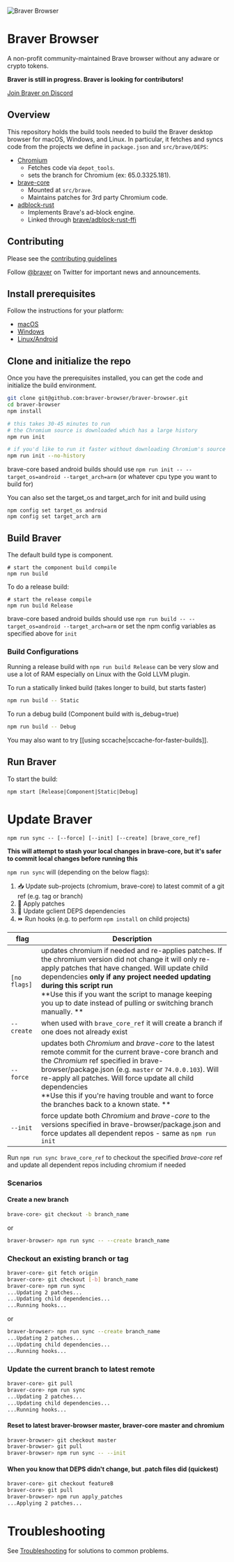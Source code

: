 ![Braver Browser](https://i.imgur.com/fPCZKSJ.png)

# Braver Browser

A non-profit community-maintained Brave browser without any adware or crypto tokens.

**Braver is still in progress. Braver is looking for contributors!**

[Join Braver on Discord](https://discord.gg/XMAyYA4)

## Overview

This repository holds the build tools needed to build the Braver desktop browser for macOS, Windows, and Linux.  In particular, it fetches and syncs code from the projects we define in `package.json` and `src/brave/DEPS`:

  - [Chromium](https://chromium.googlesource.com/chromium/src.git)
    - Fetches code via `depot_tools`.
    - sets the branch for Chromium (ex: 65.0.3325.181).
  - [brave-core](https://github.com/braver-browser/braver-core)
    - Mounted at `src/brave`.
    - Maintains patches for 3rd party Chromium code.
  - [adblock-rust](https://github.com/brave/adblock-rust)
    - Implements Brave's ad-block engine.
    - Linked through [brave/adblock-rust-ffi](https://github.com/brave/adblock-rust-ffi)

## Contributing

Please see the [contributing guidelines](./CONTRIBUTING.md)

Follow [@braver](https://twitter.com/BraverBrowser) on Twitter for important news and announcements.

## Install prerequisites

Follow the instructions for your platform:

- [macOS](https://github.com/brave/brave-browser/wiki/macOS-Development-Environment)
- [Windows](https://github.com/brave/brave-browser/wiki/Windows-Development-Environment)
- [Linux/Android](https://github.com/brave/brave-browser/wiki/Linux-Development-Environment)

## Clone and initialize the repo

Once you have the prerequisites installed, you can get the code and initialize the build environment.

```bash
git clone git@github.com:braver-browser/braver-browser.git
cd braver-browser
npm install

# this takes 30-45 minutes to run
# the Chromium source is downloaded which has a large history
npm run init

# if you'd like to run it faster without downloading Chromium's source history
npm run init --no-history
```
brave-core based android builds should use `npm run init -- --target_os=android --target_arch=arm` (or whatever cpu type you want to build for)

You can also set the target_os and target_arch for init and build using

```
npm config set target_os android
npm config set target_arch arm
```

## Build Braver
The default build type is component.

```
# start the component build compile
npm run build
```

To do a release build:

```
# start the release compile
npm run build Release
```

brave-core based android builds should use `npm run build -- --target_os=android --target_arch=arm` or set the npm config variables as specified above for `init`

### Build Configurations

Running a release build with `npm run build Release` can be very slow and use a lot of RAM especially on Linux with the Gold LLVM plugin.

To run a statically linked build (takes longer to build, but starts faster)

```bash
npm run build -- Static
```

To run a debug build (Component build with is_debug=true)

```bash
npm run build -- Debug
```

You may also want to try [[using sccache|sccache-for-faster-builds]].

## Run Braver
To start the build:

`npm start [Release|Component|Static|Debug]`

# Update Braver

`npm run sync -- [--force] [--init] [--create] [brave_core_ref]`

**This will attempt to stash your local changes in brave-core, but it's safer to commit local changes before running this**

`npm run sync` will (depending on the below flags):

1. 📥 Update sub-projects (chromium, brave-core) to latest commit of a git ref (e.g. tag or branch)
2. 🤕 Apply patches
3. 🔄 Update gclient DEPS dependencies
4. ⏩ Run hooks (e.g. to perform `npm install` on child projects)

| flag | Description |
|---|---|
|`[no flags]`|updates chromium if needed and re-applies patches. If the chromium version did not change it will only re-apply patches that have changed. Will update child dependencies **only if any project needed updating during this script run** <br> **Use this if you want the script to manage keeping you up to date instead of pulling or switching branch manually. **|
|`--create`|when used with `brave_core_ref` it will create a branch if one does not already exist|
|`--force`|updates both _Chromium_ and _brave-core_ to the latest remote commit for the current brave-core branch and the _Chromium_ ref specified in brave-browser/package.json (e.g. `master` or `74.0.0.103`). Will re-apply all patches. Will force update all child dependencies <br> **Use this if you're having trouble and want to force the branches back to a known state. **|
|`--init`|force update both _Chromium_ and _brave-core_ to the versions specified in brave-browser/package.json and force updates all dependent repos - same as `npm run init`|


Run `npm run sync brave_core_ref` to checkout the specified _brave-core_ ref and update all dependent repos including chromium if needed

### Scenarios

#### Create a new branch
```bash
brave-core> git checkout -b branch_name
```

or

```bash
braver-browser> npn run sync -- --create branch_name
```

### Checkout an existing branch or tag
```bash
braver-core> git fetch origin
braver-core> git checkout [-b] branch_name
braver-core> npm run sync
...Updating 2 patches...
...Updating child dependencies...
...Running hooks...
```

or

```bash
braver-browser> npn run sync --create branch_name
...Updating 2 patches...
...Updating child dependencies...
...Running hooks...
```

### Update the current branch to latest remote
```bash
braver-core> git pull
braver-core> npm run sync
...Updating 2 patches...
...Updating child dependencies...
...Running hooks...
```

#### Reset to latest braver-browser master, braver-core master and chromium
```bash
braver-browser> git checkout master
braver-browser> git pull
braver-browser> npm run sync -- --init
```

#### When you know that DEPS didn't change, but .patch files did (quickest)
```bash
braver-core> git checkout featureB
braver-core> git pull
braver-browser> npm run apply_patches
...Applying 2 patches...
```

# Troubleshooting

See [Troubleshooting](https://github.com/braver-browser/braver-browser/wiki/Troubleshooting) for solutions to common problems.
